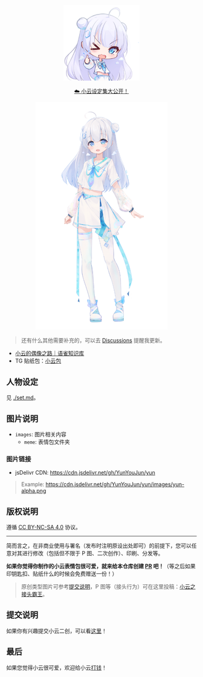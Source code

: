 <p align='center'>
<img src='./images/meme/yun-good-alpha.png' alt='Yun Good' width='200'/>
</p>

<p align='center'>
<a href="./set.md">☁️ 小云设定集大公开！</a>
</p>

<p align='center'>
<img src='./images/yun-alpha.png' alt='xiao-yun' width='350'/>
</p>

> 还有什么其他需要补充的，可以去 [Discussions](https://github.com/YunYouJun/yun/discussions) 提醒我更新。

- [小云的偶像之路｜语雀知识库](https://www.yuque.com/yunyoujun/vtb)
- TG 贴纸包：[小云包](https://t.me/addstickers/xiao_yun)

## 人物设定

见 [./set.md](./set.md)。

## 图片说明

- `images`: 图片相关内容
  - `meme`: 表情包文件夹

### 图片链接

- jsDelivr CDN: <https://cdn.jsdelivr.net/gh/YunYouJun/yun>

> Example: <https://cdn.jsdelivr.net/gh/YunYouJun/yun/images/yun-alpha.png>

## 版权说明

遵循 [CC BY-NC-SA 4.0](https://creativecommons.org/licenses/by-nc-sa/4.0/deed.zh) 协议。

---

简而言之，在非商业使用与署名（发布时注明原设出处即可）的前提下，您可以任意对其进行修改（包括但不限于 P 图、二次创作）、印刷、分发等。

**如果你觉得你制作的小云表情包很可爱，就来给本仓库创建 [PR](https://github.com/YunYouJun/yun/pulls) 吧！**（等之后如果印钥匙扣、贴纸什么的时候会免费赠送一份！）

> 原创类型图片可参考[提交说明](#提交说明)，P 图等（接头行为）可在这里投稿：[小云之接头霸王](https://www.yuque.com/yunyoujun/vtb/meme)。

## 提交说明

如果你有兴趣提交小云二创，可以看[这里](./images/README.md)！

## 最后

如果您觉得小云很可爱，欢迎给小云[打钱](https://sponsors.yunyoujun.cn/)！
